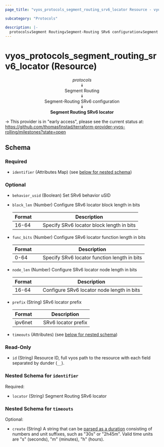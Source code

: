 ```yaml
---
page_title: "vyos_protocols_segment_routing_srv6_locator Resource - vyos"

subcategory: "Protocols"

description: |- 
  protocols⯯Segment Routing⯯Segment-Routing SRv6 configuration⯯Segment Routing SRv6 locator
---
```


# vyos_protocols_segment_routing_srv6_locator (Resource)
<center>

*protocols*  
⯯  
Segment Routing  
⯯  
Segment-Routing SRv6 configuration  
⯯  
**Segment Routing SRv6 locator**


</center>

-> This provider is in "early access", please see the current status at: https://github.com/thomasfinstad/terraform-provider-vyos-rolling/milestones?state=open

## Schema

### Required

- `identifier` (Attributes Map) (see [below for nested schema](#nestedatt--identifier))

### Optional

- `behavior_usid` (Boolean) Set SRv6 behavior uSID
- `block_len` (Number) Configure SRv6 locator block length in bits

    |Format  &emsp;|Description                                |
    |----------|---------------------------------------------|
    |16-64   &emsp;|Specify SRv6 locator block length in bits  |
- `func_bits` (Number) Configure SRv6 locator function length in bits

    |Format  &emsp;|Description                                   |
    |----------|------------------------------------------------|
    |0-64    &emsp;|Specify SRv6 locator function length in bits  |
- `node_len` (Number) Configure SRv6 locator node length in bits

    |Format  &emsp;|Description                                 |
    |----------|----------------------------------------------|
    |16-64   &emsp;|Configure SRv6 locator node length in bits  |
- `prefix` (String) SRv6 locator prefix

    |Format   &emsp;|Description          |
    |-----------|-----------------------|
    |ipv6net  &emsp;|SRv6 locator prefix  |
- `timeouts` (Attributes) (see [below for nested schema](#nestedatt--timeouts))

### Read-Only

- `id` (String) Resource ID, full vyos path to the resource with each field separated by dunder (`__`).

<a id="nestedatt--identifier"></a>
### Nested Schema for `identifier`

Required:

- `locator` (String) Segment Routing SRv6 locator


<a id="nestedatt--timeouts"></a>
### Nested Schema for `timeouts`

Optional:

- `create` (String) A string that can be [parsed as a duration](https://pkg.go.dev/time#ParseDuration) consisting of numbers and unit suffixes, such as &#34;30s&#34; or &#34;2h45m&#34;. Valid time units are &#34;s&#34; (seconds), &#34;m&#34; (minutes), &#34;h&#34; (hours).  

